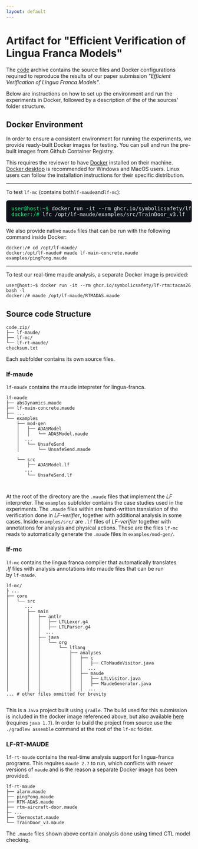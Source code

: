 ```yaml
---
layout: default
---
```


# Artifact for "Efficient Verification of Lingua Franca Models"

The [code](code.zip) archive contains the source files and Docker configurations
required to reproduce the results of our paper submission
_"Efficient Verification of Lingua Franca Models"_.

Below are instructions on how to set up the environment and run the experiments
in Docker, followed by a description of the of the sources' folder structure.

## Docker Environment

In order to ensure a consistent environment for running the experiments, we
provide ready-built Docker images for testing. You can pull and run the
pre-built images from Github Container Registry.

This requires the reviewer to have [Docker](https://www.docker.com/get-started/)
installed on their machine. [Docker desktop](https://docs.docker.com/desktop/) is
recommended for Windows and MacOS users. Linux users can follow the
installation instructions for their specific distribution.

---

To test `lf-mc` (contains both`lf-maude`and`lf-mc`):

<pre style="background-color:#0d1117;color:#e6edf3;padding:1em;border-radius:6px;overflow-x:auto;font-family:SFMono-Regular,Consolas,monospace;">
<span style="color:#00ff7f;">user@host:~$</span> docker run -it --rm ghcr.io/symbolicsafety/lf-mc:tacas26 bash -l
<span style="color:#00ff7f;">docker:/#</span> lfc /opt/lf-maude/examples/src/TrainDoor_v3.lf
</pre>
<!-- ```console -->
<!-- user@host:~$ $${\color{lightgreen}docker}$$ run -it --rm ghcr.io/symbolicsafety/lf-mc:tacas26 bash -l -->
<!-- docker:/# lfc /opt/lf-maude/examples/src/TrainDoor_v3.lf -->
<!-- ``` -->

We also provide native `maude` files that can be run with the following command
inside Docker:

```console
docker:/# cd /opt/lf-maude/
docker:/opt/lf-maude# maude lf-main-concrete.maude examples/pingPong.maude
```

---

To test our real-time maude analysis, a separate Docker image is provided:

```console
user@host:~$ docker run -it --rm ghcr.io/symbolicsafety/lf-rtm:tacas26 bash -l
docker:/# maude /opt/lf-maude/RTMADAS.maude
```

## Source code Structure

```
code.zip/
├── lf-maude/
├── lf-mc/
└── lf-rt-maude/
checksum.txt
```

Each subfolder contains its own source files.

### lf-maude

`lf-maude` contains the maude intepreter for lingua-franca.

```
lf-maude
├── absDynamics.maude
├── lf-main-concrete.maude
├── ...
└── examples
    ├── mod-gen
    │   ├── ADASModel
    │   │   └── ADASModel.maude
    │  ...
    │   └── UnsafeSend
    │       └── UnsafeSend.maude

    └── src
        ├── ADASModel.lf
       ...
        └── UnsafeSend.lf



```

At the root of the directory are the `.maude` files that implement the _LF_ interpreter.
The `examples` subfolder contains the case studies used in the experiments. The
`.maude` files within are hand-written translation of the verification done in
_LF-verifier_, together with additional analysis in some cases. Inside
`examples/src/` are `.lf` files of _LF-verifier_ together with annotations for
analysis and physical actions. These are the files `lf-mc` reads to automatically
generate the `.maude` files in `examples/mod-gen/`.

### lf-mc

`lf-mc` contains the lingua franca compiler that automatically translates  
_.lf_ files with analysis annotations into maude files that can be run  
by `lf-maude`.

```
lf-mc/
├ ...
├── core
│   └── src
│      ...
│       ├── main
│       │   ├── antlr
│       │   │   ├── LTLLexer.g4
│       │   │   ├── LTLParser.g4
│       │   │  ...
│       │   ├── java
│       │   │   └── org
│       │   │       └── lflang
│       │   │           ├── analyses
│       │   │           │   ├── c
│       │   │           │   │   ├── CToMaudeVisitor.java
│       │   │           │   │  ...
│       │   │           │   ├── maude
│       │   │           │   │   ├── LTLVisitor.java
│       │   │           │   │   ├── MaudeGenerator.java
│       │   │           │   │  ...
... # other files ommitted for brevity


```

This is a `Java` project built using `gradle`. The build used for this submission
is included in the docker image referenced above, but also available
[here](lf-mc-1.1-package.tar.gz) (requires `java 1.7`). In order to build the
project from source use the `./gradlew assemble` command at the root of the `lf-mc` folder.

### LF-RT-MAUDE

`lf-rt-maude` contains the real-time analysis support for lingua-franca programs.
This requires `maude 2.7` to run, which conflicts with newer versions of `maude`
and is the reason a separate Docker image has been provided.

```
lf-rt-maude
├── alarm.maude
├── pingPong.maude
├── RTM-ADAS.maude
├── rtm-aircraft-door.maude
├─ ...
├── thermostat.maude
└── TrainDoor_v3.maude
```

The `.maude` files shown above contain analysis done using timed CTL model checking.
